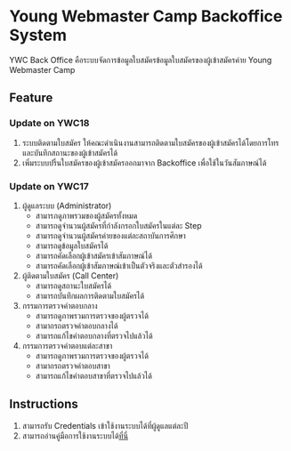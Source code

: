 <h1>Young Webmaster Camp Backoffice System</h1>
<p>YWC Back Office คือระบบจัดการข้อมูลใบสมัครข้อมูลใบสมัครของผู้เข้าสมัครค่าย Young Webmaster Camp</p>

## Feature

### Update on YWC18
1. ระบบติดตามใบสมัคร ให้คณะดำเนินงานสามารถติดตามใบสมัครของผู้เข้าสมัครได้โดยการโทร และบันทึกสถานะของผู้เข้าสมัครได้
2. เพิ่มระบบปริ้นใบสมัครของผู้เข้าสมัครออกมาจาก Backoffice เพื่อใช้ในวันสัมภาษณ์ได้

### Update on YWC17
1. ผู้ดูแลระบบ (Administrator)
   - สามารภดูภาพรวมของผู้สมัครทั้งหมด
   - สามารถดูจำนวนผู้สมัครที่กำลังกรอกใบสมัครในแต่ละ Step
   - สามารถดูจำนวนผู้สมัครค่ายของแต่ละสถาบันการศึกษา
   - สามารถดูข้อมูลใบสมัครได้
   - สามารถคัดเลือกผู้เข้าสมัครเข้าสัมภาษณ์ได้
   - สามารถคัดเลือกผู้เข้าสัมภาษณ์เข้าเป็นตัวจริงและตัวสำรองได้
2. ผู้ติดตามใบสมัคร (Call Center)
   - สามารถดูสถานะใบสมัครได้
   - สามารถบันทึกผลการติดตามใบสมัครได้
3. กรรมการตรวจคำตอบกลาง
   - สามารถดูภาพรวมการตรวจของผู้ตรวจได้
   - สามาถรถตรวจคำตอบกลางได้
   - สามารถแก้ไขคำตอบกลางที่ตรวจไปแล้วได้
4. กรรมการตรวจคำตอบแต่ละสาขา
   - สามารถดูภาพรวมการตรวจของผู้ตรวจได้
   - สามาถรถตรวจคำตอบสาขา
   - สามารถแก้ไขคำตอบสาขาที่ตรวจไปแล้วได้

## Instructions
1. สามารถรับ Credentials เข้าใช้งานระบบได้ที่ผู้ดูแลแต่ละปี
2. สามารถอ่านคู่มือการใช้งานระบบได้<a href="https://drive.google.com/file/d/1-I-YRvyOpbPP1-UoWFgHtcyd70tCrAK8/view?usp=sharing">ที่นี่</a>
